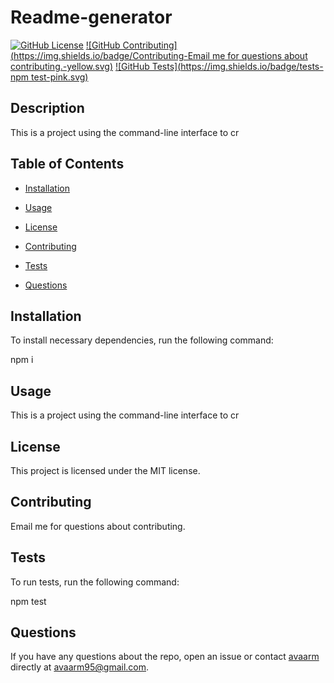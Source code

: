 

# Readme-generator
[![GitHub License](https://img.shields.io/badge/license-MIT-blue.svg)](#license)
[![GitHub Contributing](https://img.shields.io/badge/Contributing-Email me for questions about contributing.-yellow.svg)](https://github.com/avaarm/Readme-generator#installation)
[![GitHub Tests](https://img.shields.io/badge/tests-npm test-pink.svg)](https://github.com/avaarm/Readme-generator#installation)
   
## Description
    
This is a project using the command-line interface to cr
    
## Table of Contents 
    
* [Installation](#installation)

* [Usage](#usage)
    
* [License](#License)
    
* [Contributing](#contributing)
    
* [Tests](#tests)
    
* [Questions](#questions)
    
## Installation
    
To install necessary dependencies, run the following command:
    
    
npm i
    
    
## Usage
    
This is a project using the command-line interface to cr
    
## License
    
This project is licensed under the MIT license.
      
## Contributing
    
Email me for questions about contributing.
    
## Tests
    
To run tests, run the following command:
    
    
npm test
    
    
## Questions
    
If you have any questions about the repo, open an issue or contact [avaarm](https://github.com/avaarm) directly at avaarm95@gmail.com.
        
